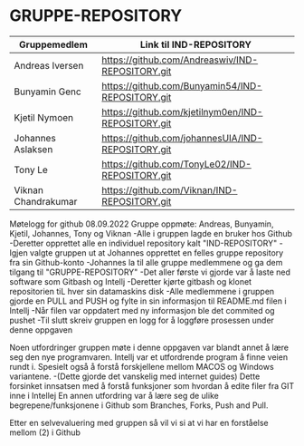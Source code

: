 # GRUPPE-REPOSITORY
| Gruppemedlem        | Link til IND-REPOSITORY                            |
|---------------------|----------------------------------------------------|
| Andreas Iversen     | https://github.com/Andreaswiv/IND-REPOSITORY.git   |
| Bunyamin Genc       | https://github.com/Bunyamin54/IND-REPOSITORY.git   |
| Kjetil Nymoen       | https://github.com/kjetilnym0en/IND-REPOSITORY.git |
| Johannes Aslaksen   | https://github.com/johannesUIA/IND-REPOSITORY.git  |
| Tony Le             | https://github.com/TonyLe02/IND-REPOSITORY.git     |
| Viknan Chandrakumar | https://github.com/Viknan/IND-REPOSITORY.git       |


Møtelogg for github 08.09.2022
Gruppe oppmøte: Andreas, Bunyamin, Kjetil, Johannes, Tony og Viknan
-Alle i gruppen lagde en bruker hos Github
-Deretter opprettet alle en individuel repository kalt "IND-REPOSITORY"
-Igjen valgte gruppen ut at Johannes opprettet en felles gruppe repository fra sin Github-konto
-Johannes la til alle gruppe medlemmene og ga dem tilgang til "GRUPPE-REPOSITORY"
-Det aller første vi gjorde var å laste ned software som Gitbash og Intellj
-Deretter kjørte gitbash og klonet repositorien tiL hver sin datamaskins disk
-Alle medlemmene i gruppen gjorde en PULL and PUSH og fylte in sin informasjon til README.md filen i Intellj
-Når filen var oppdatert med ny informasjon ble det commited og pushet
-Til slutt skreiv gruppen en logg for å loggføre prosessen under denne oppgaven

Noen utfordringer gruppen møte i denne oppgaven var blandt annet å lære seg den nye programvaren. 
Intellj var et utfordrende program å finne veien rundt i.
Spesielt også å forstå forskjellene mellom MACOS og Windows variantene. 
-(Dette gjorde det vanskelig med internet guides)
Dette forsinket innsatsen med å forstå funksjoner som hvordan å edite filer fra GIT inne i Intellej
En annen utfordring var å lære seg de ulike begrepene/funksjonene i Github som Branches, Forks, Push and Pull.

Etter en selvevaluering med gruppen så vil vi si at vi har en forståelse mellom (2) i Github
